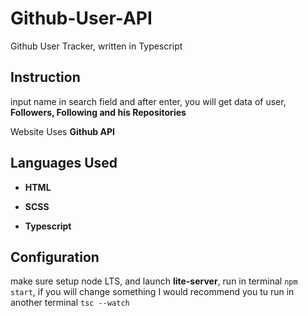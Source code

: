# Github-User-API
Github User Tracker, written in Typescript

## Instruction

input name in search field and after enter, you will get data of user, **Followers, Following and his Repositories** 

Website Uses **Github API**

## Languages Used

* **HTML**

* **SCSS**

* **Typescript** 

## Configuration

make sure setup node LTS, and launch **lite-server**, run in terminal `npm start`, if you will change something I would recommend you tu run in another terminal
`tsc --watch`
